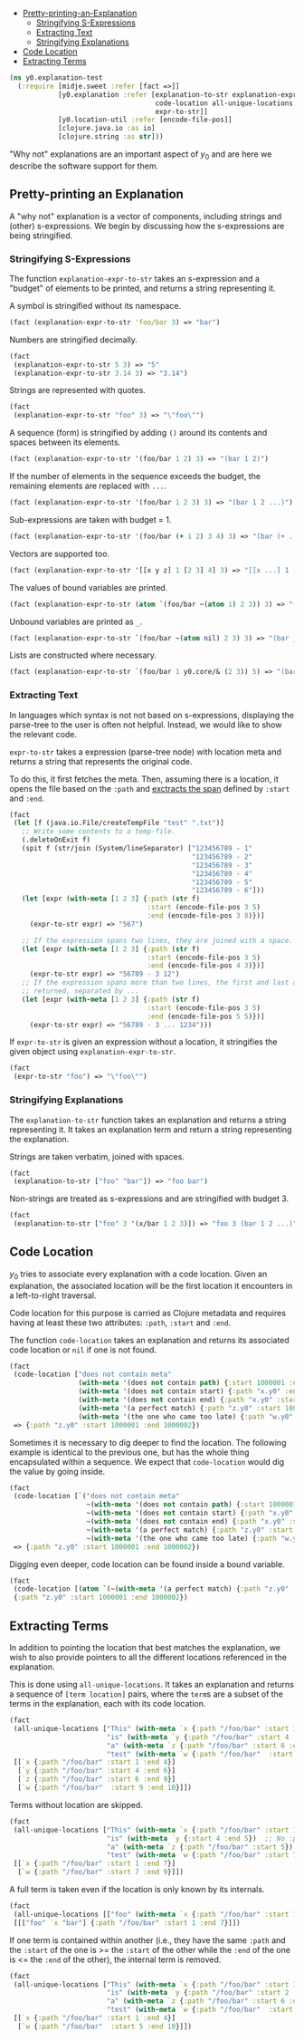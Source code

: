   * [Pretty-printing-an-Explanation](#pretty-printing-an-explanation)
    * [Stringifying S-Expressions](#stringifying-s-expressions)
    * [Extracting Text](#extracting-text)
    * [Stringifying Explanations](#stringifying-explanations)
  * [Code Location](#code-location)
  * [Extracting Terms](#extracting-terms)
```clojure
(ns y0.explanation-test
  (:require [midje.sweet :refer [fact =>]]
            [y0.explanation :refer [explanation-to-str explanation-expr-to-str
                                    code-location all-unique-locations
                                    expr-to-str]]
            [y0.location-util :refer [encode-file-pos]]
            [clojure.java.io :as io]
            [clojure.string :as str]))

```
"Why not" explanations are an important aspect of $y_0$ and are here we describe the
software support for them.

## Pretty-printing an Explanation

A "why not" explanation is a vector of components, including strings and (other)
s-expressions. We begin by discussing how the s-expressions are being stringified.

### Stringifying S-Expressions

The function `explanation-expr-to-str` takes an s-expression and a "budget" of elements
to be printed, and returns a string representing it.

A symbol is stringified without its namespace.
```clojure
(fact (explanation-expr-to-str 'foo/bar 3) => "bar")

```
Numbers are stringified decimally.
```clojure
(fact
 (explanation-expr-to-str 5 3) => "5"
 (explanation-expr-to-str 3.14 3) => "3.14")

```
Strings are represented with quotes.
```clojure
(fact
 (explanation-expr-to-str "foo" 3) => "\"foo\"")

```
A sequence (form) is stringified by adding `()` around its contents and spaces between
its elements.
```clojure
(fact (explanation-expr-to-str '(foo/bar 1 2) 3) => "(bar 1 2)")

```
If the number of elements in the sequence exceeds the budget, the remaining elements are
replaced with `...`.
```clojure
(fact (explanation-expr-to-str '(foo/bar 1 2 3) 3) => "(bar 1 2 ...)")

```
Sub-expressions are taken with budget = 1.
```clojure
(fact (explanation-expr-to-str '(foo/bar (+ 1 2) 3 4) 3) => "(bar (+ ...) 3 ...)")

```
Vectors are supported too.
```clojure
(fact (explanation-expr-to-str '[[x y z] 1 [2 3] 4] 3) => "[[x ...] 1 [2 ...] ...]")

```
The values of bound variables are printed.
```clojure
(fact (explanation-expr-to-str (atom `(foo/bar ~(atom 1) 2 3)) 3) => "(bar 1 2 ...)")

```
Unbound variables are printed as `_`.
```clojure
(fact (explanation-expr-to-str `(foo/bar ~(atom nil) 2 3) 3) => "(bar _ 2 ...)")

```
Lists are constructed where necessary.
```clojure
(fact (explanation-expr-to-str `(foo/bar 1 y0.core/& (2 3)) 5) => "(bar 1 2 3)")

```
### Extracting Text

In languages which syntax is not not based on s-expressions, displaying the
parse-tree to the user is often not helpful. Instead, we would like to show
the relevant code.

`expr-to-str` takes a expression (parse-tree node) with location meta and
returns a string that represents the original code.

To do this, it first fetches the meta. Then, assuming there is a location,
it opens the file based on the `:path` and
[exctracts the span](location_util.md#extracting-based-on-code-location)
defined by `:start` and `:end`.
```clojure
(fact
 (let [f (java.io.File/createTempFile "test" ".txt")]
   ;; Write some contents to a temp-file.
   (.deleteOnExit f)
   (spit f (str/join (System/lineSeparator) ["123456789 - 1"
                                             "123456789 - 2"
                                             "123456789 - 3"
                                             "123456789 - 4"
                                             "123456789 - 5"
                                             "123456789 - 6"]))
   (let [expr (with-meta [1 2 3] {:path (str f)
                                  :start (encode-file-pos 3 5)
                                  :end (encode-file-pos 3 8)})]
     (expr-to-str expr) => "567")

   ;; If the expression spans two lines, they are joined with a space.
   (let [expr (with-meta [1 2 3] {:path (str f)
                                  :start (encode-file-pos 3 5)
                                  :end (encode-file-pos 4 3)})]
     (expr-to-str expr) => "56789 - 3 12")
   ;; If the expression spans more than two lines, the first and last are
   ;; returned, separated by ...
   (let [expr (with-meta [1 2 3] {:path (str f)
                                  :start (encode-file-pos 3 5)
                                  :end (encode-file-pos 5 5)})]
     (expr-to-str expr) => "56789 - 3 ... 1234")))

```
If `expr-to-str` is given an expression without a location, it stringifies
the given object using `explanation-expr-to-str`.
```clojure
(fact
 (expr-to-str "foo") => "\"foo\"")

```
### Stringifying Explanations

The `explanation-to-str` function takes an explanation and returns a string representing
it. It takes an explanation term and return a string representing the explanation.

Strings are taken verbatim, joined with spaces.
```clojure
(fact
 (explanation-to-str ["foo" "bar"]) => "foo bar")

```
Non-strings are treated as s-expressions and are stringified with budget 3.
```clojure
(fact
 (explanation-to-str ["foo" 3 '(x/bar 1 2 3)]) => "foo 3 (bar 1 2 ...)")

```
## Code Location

$y_0$ tries to associate every explanation with a code location. Given an explanation, the
associated location will be the first location it encounters in a left-to-right traversal.

Code location for this purpose is carried as Clojure metadata and requires having at least
these two attributes: `:path`, `:start` and `:end`.

The function `code-location` takes an explanation and returns its associated code location
or `nil` if one is not found.
```clojure
(fact
 (code-location ["does not contain meta" 
                 (with-meta '(does not contain path) {:start 1000001 :end 1000002})
                 (with-meta '(does not contain start) {:path "x.y0" :end 1000002})
                 (with-meta '(does not contain end) {:path "x.y0" :start 1000001})
                 (with-meta '(a perfect match) {:path "z.y0" :start 1000001 :end 1000002})
                 (with-meta '(the one who came too late) {:path "w.y0" :start 2000001 :end 2000002})])
 => {:path "z.y0" :start 1000001 :end 1000002})

```
Sometimes it is necessary to dig deeper to find the location. The following example is
identical to the previous one, but has the whole thing encapsulated within a sequence. We
expect that `code-location` would dig the value by going inside.
```clojure
(fact
 (code-location [`("does not contain meta"
                   ~(with-meta '(does not contain path) {:start 1000001 :end 1000002})
                   ~(with-meta '(does not contain start) {:path "x.y0" :end 1000002})
                   ~(with-meta '(does not contain end) {:path "x.y0" :start 1000001})
                   ~(with-meta '(a perfect match) {:path "z.y0" :start 1000001 :end 1000002})
                   ~(with-meta '(the one who came too late) {:path "w.y0" :start 2000001 :end 2000002}))])
 => {:path "z.y0" :start 1000001 :end 1000002})

```
Digging even deeper, code location can be found inside a bound variable.
```clojure
(fact
 (code-location [(atom `(~(with-meta '(a perfect match) {:path "z.y0" :start 1000001 :end 1000002})))]) =>
 {:path "z.y0" :start 1000001 :end 1000002})

```
## Extracting Terms

In addition to pointing the location that best matches the explanation, we
wish to also provide pointers to all the different locations referenced in
the explanation.

This is done using `all-unique-locations`. It takes an explanation and
returns a sequence of `[term location]` pairs, where the `term`s are a
subset of the terms in the explanation, each with its code location.
```clojure
(fact
 (all-unique-locations ["This" (with-meta `x {:path "/foo/bar" :start 1 :end 4})
                        "is" (with-meta `y {:path "/foo/bar" :start 4 :end 6})
                        "a" (with-meta `z {:path "/foo/bar" :start 6 :end 9})
                        "test" (with-meta `w {:path "/foo/bar"  :start 9 :end 10})]) =>
 [[`x {:path "/foo/bar" :start 1 :end 4}]
  [`y {:path "/foo/bar" :start 4 :end 6}]
  [`z {:path "/foo/bar" :start 6 :end 9}]
  [`w {:path "/foo/bar"  :start 9 :end 10}]])

```
Terms without location are skipped.
```clojure
(fact
 (all-unique-locations ["This" (with-meta `x {:path "/foo/bar" :start 1 :end 7})
                        "is" (with-meta `y {:start 4 :end 5})  ;; No :path
                        "a" (with-meta `z {:path "/foo/bar" :start 5})  ;; No :end
                        "test" (with-meta `w {:path "/foo/bar" :start 7 :end 9})]) =>
 [[`x {:path "/foo/bar" :start 1 :end 7}]
  [`w {:path "/foo/bar" :start 7 :end 9}]])

```
A full term is taken even if the location is only known by its internals.
```clojure
(fact
 (all-unique-locations [["foo" (with-meta `x {:path "/foo/bar" :start 1 :end 7}) "bar"]]) =>
 [[["foo" `x "bar"] {:path "/foo/bar" :start 1 :end 7}]])

```
If one term is contained within another (i.e., they have the same `:path`
and the `:start` of the one is >= the `:start` of the other while the `:end`
of the one is <= the `:end` of the other), the internal term is removed.
```clojure
(fact
 (all-unique-locations ["This" (with-meta `x {:path "/foo/bar" :start 1 :end 4})
                        "is" (with-meta `y {:path "/foo/bar" :start 2 :end 3})
                        "a" (with-meta `z {:path "/foo/bar" :start 6 :end 9})
                        "test" (with-meta `w {:path "/foo/bar"  :start 5 :end 10})]) =>
 [[`x {:path "/foo/bar" :start 1 :end 4}]
  [`w {:path "/foo/bar"  :start 5 :end 10}]])
```

